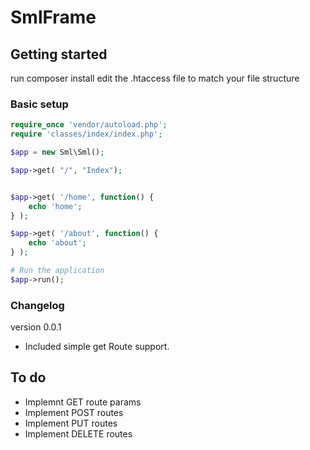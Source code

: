 # SmlFrame

## Getting started
run composer install
edit the .htaccess file to match your file structure

### Basic setup
```php
require_once 'vendor/autoload.php';
require 'classes/index/index.php';

$app = new Sml\Sml();

$app->get( "/", "Index");


$app->get( '/home', function() {
    echo 'home';
} );

$app->get( '/about', function() {
    echo 'about';
} );

# Run the application
$app->run();
```

### Changelog
version 0.0.1
 -  Included simple get Route support.

## To do
 - Implemnt GET route params
 - Implement POST routes
 - Implement PUT routes
 - Implement DELETE routes
